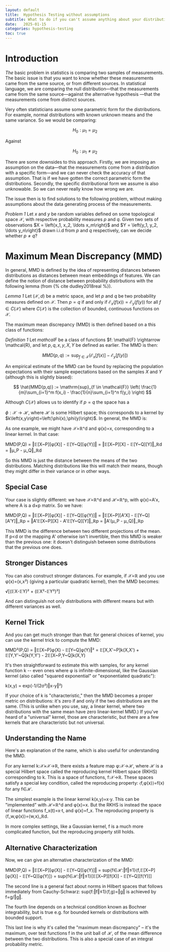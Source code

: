 ```yaml
---
layout: default
title:  Hypothesis Testing without assumptions
subtitle: What to do if you can't assume anything about your distributions.
date:   2025-01-15
categories: hypothesis-testing
toc: true
---
```


# Introduction

_The_ basic problem in statistics is comparing two samples of measurements. The basic issue is that you want to know whether these measurements came from the same source, or from different sources. In statistical language, we are comparing the null distribution—that the measurements came from the same source—against the alternative hypothesis —that the measurements come from distinct sources.

Very often statisticians assume some parametric form for the distributions. For example, normal distributions with known unknown means and the same variance. So we would be comparing:

$$
H_0: \mu_1 = \mu_2
$$

Against

$$
H_0: \mu_1 \neq \mu_2
$$

There are some downsides to this approach. Firstly, we are imposing an assumption on the data—that the measurements come from a distribution with a specific form—and we can never check the accuracy of that assumption. That is if we have gotten the correct parametric form the distributions. Secondly, the specific distributional form we assume is also unknowable. So we can never really know how wrong we are. 

The issue then is to find solutions to the following problem, without making assumptions about the data generating process of the measurements. 

*Problem 1* Let $x$ and $y$ be random variables defined on some topological space $\mathcal{X}$, with respective probability measures $p$ and $q$. Given two sets of observations $X = \left{x_1, x_2, \ldots x_m\right}$ and $Y = \left{y_1, y_2, \ldots y_n\right}$ drawn i.i.d from $p$ and $q$ respectively, can we decide whether $p \neq q$?

# Maximum Mean Discrepancy (MMD)

In general, MMD is defined by the idea of representing distances between distributions as distances between mean embeddings of features. We can define the notion of distance between probability distirbutions with the following lemma (from {% cite dudley2018real %}).

*Lemma 1* Let $\left(\mathcal{X}, d\right)$ be a metric space, and let $p$ and $q$ be two probability measures defined on $\mathcal{X}$. Then $p = q$ if and only if $\mathcal{E}_x\left(f\left(x\right)\right) = \mathcal{E}_y\left(f\left(y\right)\right)$ for all $f \in C\left(\mathcal{X}\right)$ where $C\left(\mathcal{X}\right)$ is the collection of bounded, continuous functions on $\mathcal{X}$.

The maximum mean discrepancy (MMD) is then defined based on a this class of functions:

*Definition 1* Let $mathcal{F}$ be a class of functions $f: \mathal{F} \rightarrow \mathcal{R}, and let $p, q, x, y, X, Y$ be defined as earlier. The MMD is then:

$$
MMD(p,q) := \mathrm{sup}_{f \in \mathcal{F}} \left( \mathcal{E}_x[f(x)] - \mathcal{E}_y[f(y)] \right)
$$

An empirical estimate of the MMD can be found by replacing the population expectations with their sample expectations based on the samples $X$ and $Y$ (although this is slightly biased):

$$
\hat{MMD(p,q)} := \mathrm{sup}_{f \in \mathcal{F}} \left( \frac{1}{m}\sum_{i=1}^m f(x_i) - \frac{1}{n}\sum_{i=1}^n f(y_i) \right)
$$

Although $C\left(\mathcal{X}\right)$ allows us to identify if $p = q$ the space has a 

$\phi:\mathcal{X} \rightarrow \mathcal{H}$, where $\mathcal{H}$ is some Hilbert space; this corresponds to a kernel by $k\left(x,y\right)=\left⟨\phi(x),\phi(y)\right⟩$. In general, the MMD is:

As one example, we might have 𝒳=ℝ^d and φ(x)=x, corresponding to a linear kernel. In that case:

MMD(P,Q) = ‖𝔼[X~P][φ(X)] - 𝔼[Y~Q][φ(Y)]‖ = ‖𝔼[X~P][X] - 𝔼[Y~Q][Y]‖_ℝd = ‖μ_P - μ_Q‖_ℝd

So this MMD is just the distance between the means of the two distributions. Matching distributions like this will match their means, though they might differ in their variance or in other ways.

## Special Case

Your case is slightly different: we have 𝒳=ℝ^d and ℋ=ℝ^p, with φ(x)=A'x, where A is a d×p matrix. So we have:

MMD(P,Q) = ‖𝔼[X~P][φ(X)] - 𝔼[Y~Q][φ(Y)]‖ = ‖𝔼[X~P][A'X] - 𝔼[Y~Q][A'Y]‖_ℝp = ‖A'𝔼[X~P][X] - A'𝔼[Y~Q][Y]‖_ℝp = ‖A'(μ_P - μ_Q)‖_ℝp

This MMD is the difference between two different projections of the mean. If p<d or the mapping A' otherwise isn't invertible, then this MMD is weaker than the previous one: it doesn't distinguish between some distributions that the previous one does.

## Stronger Distances

You can also construct stronger distances. For example, if 𝒳=ℝ and you use φ(x)=(x,x²) (giving a particular quadratic kernel), then the MMD becomes:

√[(𝔼X-𝔼Y)² + (𝔼X²-𝔼Y²)²]

And can distinguish not only distributions with different means but with different variances as well.

## Kernel Trick

And you can get much stronger than that: for general choices of kernel, you can use the kernel trick to compute the MMD:

MMD²(P,Q) = ‖𝔼[X~P]φ(X) - 𝔼[Y~Q]φ(Y)‖² = 
𝔼[X,X'~P]k(X,X') + 𝔼[Y,Y'~Q]k(Y,Y') - 2𝔼[X~P,Y~Q]k(X,Y)

It's then straightforward to estimate this with samples, for any kernel function k -- even ones where φ is infinite-dimensional, like the Gaussian kernel (also called "squared exponential" or "exponentiated quadratic"):

k(x,y) = exp(-1/(2σ²)‖x-y‖²)

If your choice of k is "characteristic," then the MMD becomes a proper metric on distributions: it's zero if and only if the two distributions are the same. (This is unlike when you use, say, a linear kernel, where two distributions with the same mean have zero linear-kernel MMD.) If you've heard of a "universal" kernel, those are characteristic, but there are a few kernels that are characteristic but not universal.

## Understanding the Name

Here's an explanation of the name, which is also useful for understanding the MMD.

For any kernel k:𝒳×𝒳→ℝ, there exists a feature map φ:𝒳→ℋ, where ℋ is a special Hilbert space called the reproducing kernel Hilbert space (RKHS) corresponding to k. This is a space of functions, f:𝒳→ℝ. These spaces satisfy a special key condition, called the reproducing property: ⟨f,φ(x)⟩=f(x) for any f∈ℋ.

The simplest example is the linear kernel k(x,y)=x⋅y. This can be "implemented" with ℋ=ℝ^d and φ(x)=x. But the RKHS is instead the space of linear functions f_x(t)=x⋅t, and φ(x)=f_x. The reproducing property is ⟨f_w,φ(x)⟩=⟨w,x⟩_ℝd.

In more complex settings, like a Gaussian kernel, f is a much more complicated function, but the reproducing property still holds.

## Alternative Characterization

Now, we can give an alternative characterization of the MMD:

MMD(P,Q) = ‖𝔼[X~P][φ(X)] - 𝔼[Y~Q][φ(Y)]‖ = 
sup{f∈ℋ:‖f‖≤1}⟨f,𝔼[X~P][φ(X)] - 𝔼[Y~Q][φ(Y)]⟩ = 
sup{f∈ℋ:‖f‖≤1}[𝔼[X~P][f(X)] - 𝔼[Y~Q][f(Y)]]

The second line is a general fact about norms in Hilbert spaces that follows immediately from Cauchy-Schwarz: sup{f:‖f‖≤1}⟨f,g⟩=‖g‖ is achieved by f=g/‖g‖.

The fourth line depends on a technical condition known as Bochner integrability, but is true e.g. for bounded kernels or distributions with bounded support.

This last line is why it's called the "maximum mean discrepancy" – it's the maximum, over test functions f in the unit ball of ℋ, of the mean difference between the two distributions. This is also a special case of an integral probability metric.